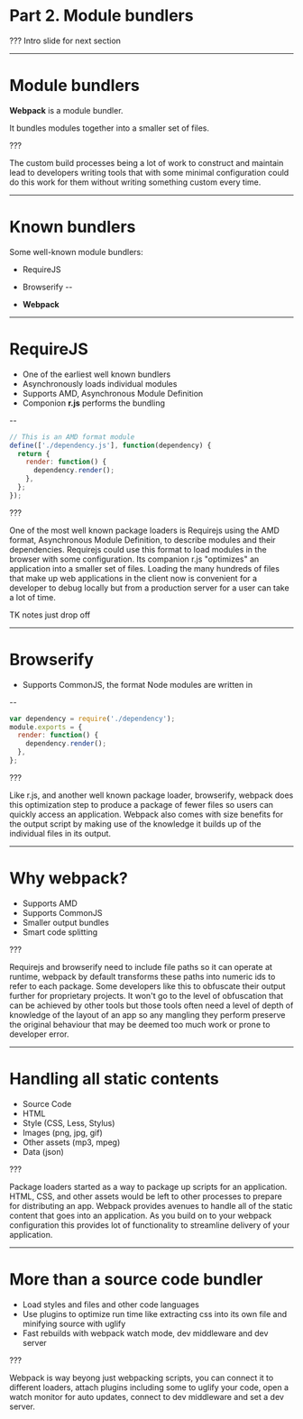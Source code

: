 # Part 2. Module bundlers

???
Intro slide for next section

---

# Module bundlers

**Webpack** is a module bundler.

It bundles modules together into a smaller set of files.

???

The custom build processes being a lot of work to construct and maintain lead to
developers writing tools that with some minimal configuration could do this work
for them without writing something custom every time.

---

# Known bundlers

Some well-known module bundlers:

- RequireJS
- Browserify
--

- **Webpack**

---

# RequireJS

- One of the earliest well known bundlers
- Asynchronously loads individual modules
- Supports AMD, Asynchronous Module Definition
- Componion **r.js** performs the bundling

--

```javascript
// This is an AMD format module
define(['./dependency.js'], function(dependency) {
  return {
    render: function() {
      dependency.render();
    },
  };
});
```

???

One of the most well known package loaders is Requirejs using the AMD format,
Asynchronous Module Definition, to describe modules and their dependencies.
Requirejs could use this format to load modules in the browser with some
configuration. Its companion r.js "optimizes" an application into a smaller
set of files. Loading the many hundreds of files that make up web applications
in the client now is convenient for a developer to debug locally but from a
production server for a user can take a lot of time.

TK notes just drop off

---

# Browserify

- Supports CommonJS, the format Node modules are written in

--

```javascript
var dependency = require('./dependency');
module.exports = {
  render: function() {
    dependency.render();
  },
};
```

???

Like r.js, and another well known package loader, browserify, webpack does this
optimization step to produce a package of fewer files so users can quickly
access an application. Webpack also comes with size benefits for the output
script by making use of the knowledge it builds up of the individual files in
its output.

---

# Why webpack?

- Supports AMD
- Supports CommonJS
- Smaller output bundles
- Smart code splitting

???

Requirejs and browserify need to include file paths so it can operate at
runtime, webpack by default transforms these paths into numeric ids to refer to
each package. Some developers like this to obfuscate their output further for
proprietary projects. It won't go to the level of obfuscation that can be
achieved by other tools but those tools often need a level of depth of knowledge
of the layout of an app so any mangling they perform preserve the original
behaviour that may be deemed too much work or prone to developer error.

---

# Handling all static contents

- Source Code
- HTML
- Style (CSS, Less, Stylus)
- Images (png, jpg, gif)
- Other assets (mp3, mpeg)
- Data (json)

???

Package loaders started as a way to package up scripts for an application. HTML,
CSS, and other assets would be left to other processes to prepare for
distributing an app. Webpack provides avenues to handle all of the static
content that goes into an application. As you build on to your webpack
configuration this provides lot of functionality to streamline delivery of your
application.

---

# More than a source code bundler

- Load styles and files and other code languages
- Use plugins to optimize run time like extracting css into its own file and minifying source with uglify
- Fast rebuilds with webpack watch mode, dev middleware and dev server

???

Webpack is way beyong just webpacking scripts, you can connect it to different
loaders, attach plugins including some to uglify your code, open a watch monitor
for auto updates, connect to dev middleware and set a dev server.
